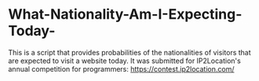 # What-Nationality-Am-I-Expecting-Today-
This is a script that provides probabilities of the nationalities of visitors that are expected to visit a website today. It was submitted for IP2Location's annual competition for programmers: https://contest.ip2location.com/
